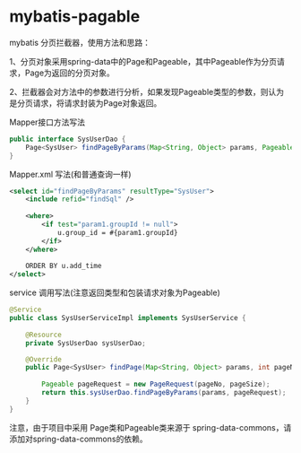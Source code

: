 mybatis-pagable
===============

mybatis 分页拦截器，使用方法和思路：

1、分页对象采用spring-data中的Page和Pageable，其中Pageable作为分页请求，Page为返回的分页对象。

2、拦截器会对方法中的参数进行分析，如果发现Pageable类型的参数，则认为是分页请求，将请求封装为Page对象返回。

Mapper接口方法写法

```java
public interface SysUserDao {	
	Page<SysUser> findPageByParams(Map<String, Object> params, Pageable pageRequest);
}
```

Mapper.xml 写法(和普通查询一样)

```xml
<select id="findPageByParams" resultType="SysUser">
    <include refid="findSql" />
    
    <where>
        <if test="param1.groupId != null">
            u.group_id = #{param1.groupId}
        </if>
    </where>
    
    ORDER BY u.add_time
</select>
```

service 调用写法(注意返回类型和包装请求对象为Pageable)
```java
@Service
public class SysUserServiceImpl implements SysUserService {
	
	@Resource
	private SysUserDao sysUserDao;

	@Override
	public Page<SysUser> findPage(Map<String, Object> params, int pageNo, int pageSize) {
	
		Pageable pageRequest = new PageRequest(pageNo, pageSize);
		return this.sysUserDao.findPageByParams(params, pageRequest);
	}	
}
```

注意，由于项目中采用 Page类和Pageable类来源于 spring-data-commons，请添加对spring-data-commons的依赖。
